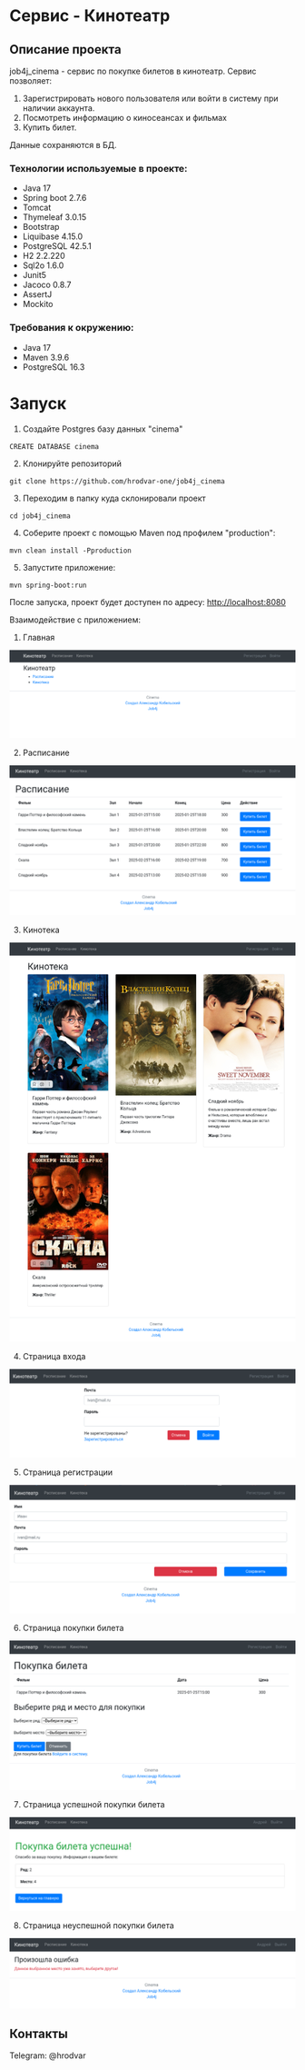 # Сервис - Кинотеатр

## Описание проекта

job4j_cinema - сервис по покупке билетов в кинотеатр.
Сервис позволяет:
1. Зарегистрировать нового пользователя или войти в систему при наличии аккаунта.
2. Посмотреть информацию о киносеансах и фильмах
3. Купить билет.

Данные сохраняются в БД.

### Технологии используемые в проекте:
- Java 17
- Spring boot 2.7.6
- Tomcat
- Thymeleaf 3.0.15
- Bootstrap
- Liquibase 4.15.0
- PostgreSQL 42.5.1
- H2 2.2.220
- Sql2o 1.6.0
- Junit5
- Jacoco 0.8.7
- AssertJ
- Mockito

### Требования к окружению:
- Java 17
- Maven 3.9.6
- PostgreSQL 16.3

# Запуск

1. Создайте Postgres базу данных "cinema" 
```
CREATE DATABASE cinema
```

2. Клонируйте репозиторий
```
git clone https://github.com/hrodvar-one/job4j_cinema
```

3. Переходим в папку куда склонировали проект
```
cd job4j_cinema
```

4. Соберите проект с помощью Maven под профилем "production":
```
mvn clean install -Pproduction
```

5. Запустите приложение:
```
mvn spring-boot:run
```
После запуска, проект будет доступен по адресу: [http://localhost:8080](http://localhost:8080)

Взаимодействие с приложением:

1. Главная

![Главная](screenshots/main_page.png)

2. Расписание

![Расписание](screenshots/shedule_page.png)

3. Кинотека

![Кинотека](screenshots/cinematheque_page.png)

4. Страница входа

![Вход](screenshots/login_page.png)

5. Страница регистрации

![Регистрация](screenshots/registration_page.png)

6. Страница покупки билета

![Покупка билета](screenshots/buy_page.png)

7. Страница успешной покупки билета

![Успешная покупка билета](screenshots/successful_buy_page.png)

8. Страница неуспешной покупки билета

![Неуспешная покупка билета](screenshots/error_buy_page.png)


## Контакты

Telegram: @hrodvar